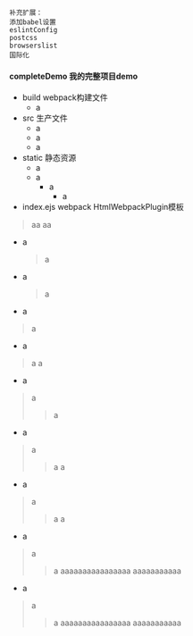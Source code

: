```
补充扩展：
添加babel设置
eslintConfig
postcss
browserslist
国际化
```
#### completeDemo 我的完整项目demo
- build webpack构建文件
  - a
- src 生产文件
   - a
    - a
  - a
- static 静态资源
    - a
    - a
        - a
          - a
- index.ejs webpack HtmlWebpackPlugin模板
>aa
> aa
- a
    >a
- a
  >a
- a
> a
- a
> a
> a
- a
> a
> > a
- a  
> a
> > a
> > a
- a  
>a
>>a
>>a
- a  
> a
>> a
>> aaaaaaaaaaaaaaaa
aaaaaaaaaaa
- a  
> a
>> a
>> aaaaaaaaaaaaaaaa
>> aaaaaaaaaaa